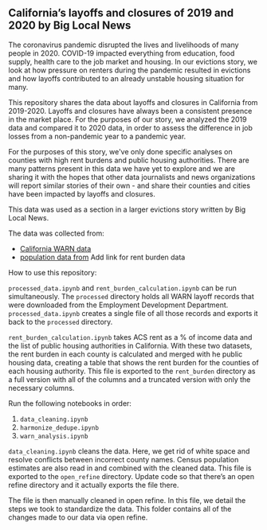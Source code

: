 ## California’s layoffs and closures of 2019 and 2020 by Big Local News

The coronavirus pandemic disrupted the lives and livelihoods of many people in 2020. COVID-19 impacted everything from education, food supply, health care to the job market and housing. In our evictions story, we look at how pressure on renters during the pandemic resulted in evictions and how layoffs contributed to an already unstable housing situation for many.

This repository shares the data about layoffs and closures in California from 2019-2020. Layoffs and closures have always been a consistent presence in the market place. For the purposes of our story, we analyzed the 2019 data and compared it to 2020 data, in order to assess the difference in job losses from a non-pandemic year to a pandemic year. 

For the purposes of this story, we've only done specific analyses on counties with high rent burdens and public housing authorities. There are many patterns present in this data we have yet to explore and we are sharing it with the hopes that other data journalists and news organizations will report similar stories of their own - and share their counties and cities have been impacted by layoffs and closures.


This data was used as a section in a larger evictions story written by Big Local News. 

The data was collected from:
- [California WARN data](https://edd.ca.gov/Jobs_and_Training/Layoff_Services_WARN.htm)
- [population data from](https://www.census.gov/data/tables/time-series/demo/popest/2010s-counties-total.html#par_textimage_242301767)
Add link for rent burden data

How to use this repository:

`processed_data.ipynb` and `rent_burden_calculation.ipynb` can be run simultaneously. The `processed` directory holds all WARN layoff records that were downloaded from the Employment Development Department. `processed_data.ipynb` creates a single file of all those records and exports it back to the `processed` directory.

`rent_burden_calculation.ipynb` takes ACS rent as a % of income data and the list of public housing authorities in California. With these two datasets, the rent burden in each county is calculated and merged with he public housing data, creating a table that shows the rent burden for the counties of each housing authority. This file is exported to the `rent_burden` directory as a full version with all of the columns and a truncated version with only the necessary columns.

Run the following notebooks in order:

1. `data_cleaning.ipynb`
2. `harmonize_dedupe.ipynb`
3. `warn_analysis.ipynb`

`data_cleaning.ipynb` cleans the data. Here, we get rid of white space and resolve conflicts between incorrect county names. Census population estimates are also read in and combined with the cleaned data. This file is exported to the `open_refine` directory. Update code so that there’s an open refine directory and it actually exports the file there.

The file is then manually cleaned in open refine. In this file, we detail the steps we took to standardize the data. This folder contains all of the changes made to our data via open refine.







 


